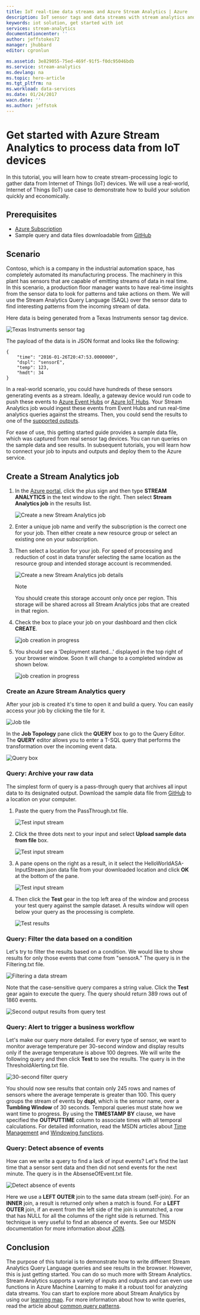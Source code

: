 ```yaml
---
title: IoT real-time data streams and Azure Stream Analytics | Azure
description: IoT sensor tags and data streams with stream analytics and real-time data processing
keywords: iot solution, get started with iot
services: stream-analytics
documentationcenter: ''
author: jeffstokes72
manager: jhubbard
editor: cgronlun

ms.assetid: 3e829055-75ed-469f-91f5-f0dc95046bdb
ms.service: stream-analytics
ms.devlang: na
ms.topic: hero-article
ms.tgt_pltfrm: na
ms.workload: data-services
ms.date: 01/24/2017
wacn.date: ''
ms.author: jeffstok
---
```


# Get started with Azure Stream Analytics to process data from IoT devices
In this tutorial, you will learn how to create stream-processing logic to gather data from Internet of Things (IoT) devices. We will use a real-world, Internet of Things (IoT) use case to demonstrate how to build your solution quickly and economically.

## Prerequisites
* [Azure Subscription](https://www.azure.cn/pricing/1rmb-trial/)
* Sample query and data files downloadable from [GitHub](https://github.com/Azure/azure-stream-analytics/tree/master/Samples/GettingStarted)

## Scenario
Contoso, which is a company in the industrial automation space, has completely automated its manufacturing process. The machinery in this plant has sensors that are capable of emitting streams of data in real time. In this scenario, a production floor manager wants to have real-time insights from the sensor data to look for patterns and take actions on them. We will use the Stream Analytics Query Language (SAQL) over the sensor data to find interesting patterns from the incoming stream of data.

Here data is being generated from a Texas Instruments sensor tag device.

![Texas Instruments sensor tag](./media/stream-analytics-get-started-with-iot-devices/stream-analytics-get-started-with-iot-devices-01.jpg)

The payload of the data is in JSON format and looks like the following:

```
{
    "time": "2016-01-26T20:47:53.0000000",  
    "dspl": "sensorE",  
    "temp": 123,  
    "hmdt": 34  
}  
```

In a real-world scenario, you could have hundreds of these sensors generating events as a stream. Ideally, a gateway device would run code to push these events to [Azure Event Hubs](https://www.azure.cn/home/features/event-hubs/) or [Azure IoT Hubs](https://www.azure.cn/home/features/iot-hub/). Your Stream Analytics job would ingest these events from Event Hubs and run real-time analytics queries against the streams. Then, you could send the results to one of the [supported outputs](./stream-analytics-define-outputs.md).

For ease of use, this getting started guide provides a sample data file, which was captured from real sensor tag devices. You can run queries on the sample data and see results. In subsequent tutorials, you will learn how to connect your job to inputs and outputs and deploy them to the Azure service.

## Create a Stream Analytics job
1. In the [Azure portal](http://portal.azure.cn), click the plus sign and then type **STREAM ANALYTICS** in the text window to the right. Then select **Stream Analytics job** in the results list.

    ![Create a new Stream Analytics job](./media/stream-analytics-get-started-with-iot-devices/stream-analytics-get-started-with-iot-devices-02.png)

2. Enter a unique job name and verify the subscription is the correct one for your job. Then either create a new resource group or select an existing one on your subscription.

3. Then select a location for your job. For speed of processing and reduction of cost in data transfer selecting the same location as the resource group and intended storage account is recommended.

    ![Create a new Stream Analytics job details](./media/stream-analytics-get-started-with-iot-devices/stream-analytics-get-started-with-iot-devices-03.png)

    > [!NOTE]
    > You should create this storage account only once per region. This storage will be shared across all Stream Analytics jobs that are created in that region.
    > 
    > 

4. Check the box to place your job on your dashboard and then click **CREATE**.

    ![job creation in progress](./media/stream-analytics-get-started-with-iot-devices/stream-analytics-get-started-with-iot-devices-03a.png)

5. You should see a 'Deployment started...' displayed in the top right of your browser window. Soon it will change to a completed window as shown below.

    ![job creation in progress](./media/stream-analytics-get-started-with-iot-devices/stream-analytics-get-started-with-iot-devices-03b.png)

### Create an Azure Stream Analytics query
After your job is created it's time to open it and build a query. You can easily access your job by clicking the tile for it.

![Job tile](./media/stream-analytics-get-started-with-iot-devices/stream-analytics-get-started-with-iot-devices-04.png)

In the **Job Topology** pane click the **QUERY** box to go to the Query Editor. The **QUERY** editor allows you to enter a T-SQL query that performs the transformation over the incoming event data.

![Query box](./media/stream-analytics-get-started-with-iot-devices/stream-analytics-get-started-with-iot-devices-05.png)

### Query: Archive your raw data
The simplest form of query is a pass-through query that archives all input data to its designated output. Download the sample data file from [GitHub](https://aka.ms/azure-stream-analytics-get-started-iot) to a location on your computer. 

1. Paste the query from the PassThrough.txt file. 

    ![Test input stream](./media/stream-analytics-get-started-with-iot-devices/stream-analytics-get-started-with-iot-devices-06.png)
2. Click the three dots next to your input and select **Upload sample data from file** box.

    ![Test input stream](./media/stream-analytics-get-started-with-iot-devices/stream-analytics-get-started-with-iot-devices-06a.png)
3. A pane opens on the right as a result, in it select the HelloWorldASA-InputStream.json data file from your downloaded location and click **OK** at the bottom of the pane.

    ![Test input stream](./media/stream-analytics-get-started-with-iot-devices/stream-analytics-get-started-with-iot-devices-06b.png)
4. Then click the **Test** gear in the top left area of the window and process your test query against the sample dataset. A results window will open below your query as the processing is complete.

    ![Test results](./media/stream-analytics-get-started-with-iot-devices/stream-analytics-get-started-with-iot-devices-07.png)

### Query: Filter the data based on a condition
Let's try to filter the results based on a condition. We would like to show results for only those events that come from "sensorA." The query is in the Filtering.txt file.

![Filtering a data stream](./media/stream-analytics-get-started-with-iot-devices/stream-analytics-get-started-with-iot-devices-08.png)

Note that the case-sensitive query compares a string value. Click the **Test** gear again to execute the query. The query should return 389 rows out of 1860 events.

![Second output results from query test](./media/stream-analytics-get-started-with-iot-devices/stream-analytics-get-started-with-iot-devices-09.png)

### Query: Alert to trigger a business workflow
Let's make our query more detailed. For every type of sensor, we want to monitor average temperature per 30-second window and display results only if the average temperature is above 100 degrees. We will write the following query and then click **Test** to see the results. The query is in the ThresholdAlerting.txt file.

![30-second filter query](./media/stream-analytics-get-started-with-iot-devices/stream-analytics-get-started-with-iot-devices-10.png)

You should now see results that contain only 245 rows and names of sensors where the average temperate is greater than 100. This query groups the stream of events by **dspl**, which is the sensor name, over a **Tumbling Window** of 30 seconds. Temporal queries must state how we want time to progress. By using the **TIMESTAMP BY** clause, we have specified the **OUTPUTTIME** column to associate times with all temporal calculations. For detailed information, read the MSDN articles about [Time Management](https://msdn.microsoft.com/library/azure/mt582045.aspx) and [Windowing functions](https://msdn.microsoft.com/library/azure/dn835019.aspx).

### Query: Detect absence of events
How can we write a query to find a lack of input events? Let's find the last time that a sensor sent data and then did not send events for the next minute. The query is in the AbsenseOfEvent.txt file.

![Detect absence of events](./media/stream-analytics-get-started-with-iot-devices/stream-analytics-get-started-with-iot-devices-11.png)

Here we use a **LEFT OUTER** join to the same data stream (self-join). For an **INNER** join, a result is returned only when a match is found.  For a **LEFT OUTER** join, if an event from the left side of the join is unmatched, a row that has NULL for all the columns of the right side is returned. This technique is very useful to find an absence of events. See our MSDN documentation for more information about [JOIN](https://msdn.microsoft.com/en-us/library/azure/dn835026.aspx).

## Conclusion
The purpose of this tutorial is to demonstrate how to write different Stream Analytics Query Language queries and see results in the browser. However, this is just getting started. You can do so much more with Stream Analytics. Stream Analytics supports a variety of inputs and outputs and can even use functions in Azure Machine Learning to make it a robust tool for analyzing data streams. You can start to explore more about Stream Analytics by using our [learning map](https://azure.microsoft.com/documentation/learning-paths/stream-analytics/). For more information about how to write queries, read the article about [common query patterns](./stream-analytics-stream-analytics-query-patterns.md).